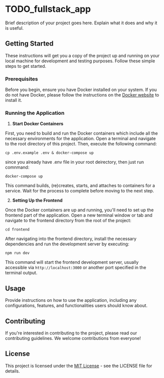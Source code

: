 # TODO_fullstack_app

Brief description of your project goes here. Explain what it does and why it is useful.

## Getting Started

These instructions will get you a copy of the project up and running on your local machine for development and testing purposes. Follow these simple steps to get started.

### Prerequisites

Before you begin, ensure you have Docker installed on your system. If you do not have Docker, please follow the instructions on the [Docker website](https://www.docker.com/get-started) to install it.

### Running the Application

1. **Start Docker Containers**

First, you need to build and run the Docker containers which include all the necessary environments for the application. Open a terminal and navigate to the root directory of this project. Then, execute the following command: 

    cp .env.example .env & docker-compose up

since you already have .env file in your root deirectory, then just run comnmand:

    docker-compose up

This command builds, (re)creates, starts, and attaches to containers for a service. Wait for the process to complete before moving to the next step.

2. **Setting Up the Frontend**

Once the Docker containers are up and running, you'll need to set up the frontend part of the application. Open a new terminal window or tab and navigate to the frontend directory from the root of the project:

    cd frontend

After navigating into the frontend directory, install the necessary dependencies and run the development server by executing:

    npm run dev

This command will start the frontend development server, usually accessible via `http://localhost:3000` or another port specified in the terminal output.

## Usage

Provide instructions on how to use the application, including any configurations, features, and functionalities users should know about.

## Contributing

If you're interested in contributing to the project, please read our contributing guidelines. We welcome contributions from everyone!

## License

This project is licensed under the [MIT License](LICENSE) - see the LICENSE file for details.




